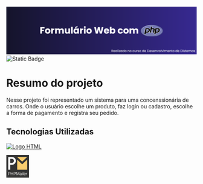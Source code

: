 <img src='formulario-loja/img/download-php.png' alt="Título README"></img>
![Static Badge](https://img.shields.io/badge/STATUS-FINALIZADO-%23291f6c)

<h1>Resumo do projeto</h1>

<p>Nesse projeto foi representado um sistema para uma concenssionária de carros. Onde o usuário escolhe um produto, faz login ou cadastro, escolhe a forma de pagamento e registra seu pedido.</p>

<h2>Tecnologias Utilizadas</h2>

<a href="https://pt.wikipedia.org/wiki/HTML5"><img width='60px' src="https://cdn.jsdelivr.net/gh/devicons/devicon/icons/html5/html5-original.svg" alt="Logo HTML"></img></a>

<a href="https://github.com/PHPMailer/PHPMailer"><img width='60px' src="formulario-loja/img/phpmailer.png" alt="Logo PHPMailer"></img></a>



